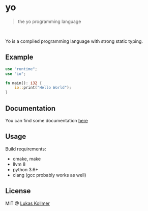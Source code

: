 # yo
> the yo programming language

<br>

Yo is a compiled programming language with strong static typing.

## Example

```rust
use "runtime";
use "io";

fn main(): i32 {
    io::print("Hello World");
}
```


## Documentation
You can find some documentation [here](https://yo.lukaskollmer.me)


## Usage
Build requirements:
- cmake, make
- llvm 8
- python 3.6+
- clang (gcc probably works as well)


## License
MIT @ [Lukas Kollmer](https://lukaskollmer.me)
